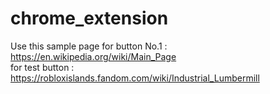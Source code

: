 # chrome_extension

Use this sample page for button No.1 : https://en.wikipedia.org/wiki/Main_Page  
for test button : https://robloxislands.fandom.com/wiki/Industrial_Lumbermill
